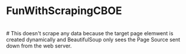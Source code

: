 # FunWithScrapingCBOE
<br/>
# This doesn't scrape any data because the target page elemwent is created dynamically and BeautifulSoup only sees the Page Source sent down from the web server.
